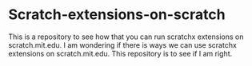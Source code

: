 # Scratch-extensions-on-scratch
This is a repository to see how that you can run scratchx extensions on scratch.mit.edu.
I am wondering if there is ways we can use scratchx extensions on scratch.mit.edu. This repository is to see if I am right.
